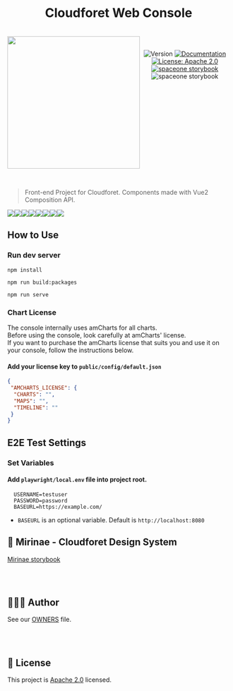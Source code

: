 
<h1 align="center">Cloudforet Web Console</h1>  
  
<br/>  
<div align="center" style="display:flex;">  
  <img width="300" src="https://user-images.githubusercontent.com/65589909/197983716-71a1bd21-4d6a-4217-b509-177afbadf5bc.png">  
  <p> <br>
<img  alt="Version"  src="https://img.shields.io/badge/version-0.9-blue.svg?cacheSeconds=2592000"  />  
<a  href="https://cloudforet.io/"  target="_blank">  
<img  alt="Documentation"  src="https://img.shields.io/badge/documentation-yes-brightgreen.svg"  />  
</a>  
<a  href="https://www.apache.org/licenses/LICENSE-2.0"  target="_blank">  
<img  alt="License: Apache 2.0"  src="https://img.shields.io/badge/License-Apache 2.0-yellow.svg"  />  
</a> <br>
<a href="http://storybook.developer.spaceone.dev/"  target="_blank">  
    <img alt="spaceone storybook" src="https://img.shields.io/badge/Design System-SpaceOne-blueviolet.svg?logo=storybook" />  
</a>  
    <img alt="spaceone storybook" src="https://github.com/spaceone-dev/console/workflows/StoryBook%20CD/badge.svg?branch=master" />  
</p>  
  
</div>    
  

&nbsp;
  
> Front-end Project for Cloudforet. Components made with Vue2 Composition API.  


[![](https://sourcerer.io/fame/wesky93/spaceone-dev/console/images/0)](https://sourcerer.io/fame/wesky93/spaceone-dev/console/links/0)[![](https://sourcerer.io/fame/wesky93/spaceone-dev/console/images/1)](https://sourcerer.io/fame/wesky93/spaceone-dev/console/links/1)[![](https://sourcerer.io/fame/wesky93/spaceone-dev/console/images/2)](https://sourcerer.io/fame/wesky93/spaceone-dev/console/links/2)[![](https://sourcerer.io/fame/wesky93/spaceone-dev/console/images/3)](https://sourcerer.io/fame/wesky93/spaceone-dev/console/links/3)[![](https://sourcerer.io/fame/wesky93/spaceone-dev/console/images/4)](https://sourcerer.io/fame/wesky93/spaceone-dev/console/links/4)[![](https://sourcerer.io/fame/wesky93/spaceone-dev/console/images/5)](https://sourcerer.io/fame/wesky93/spaceone-dev/console/links/5)[![](https://sourcerer.io/fame/wesky93/spaceone-dev/console/images/6)](https://sourcerer.io/fame/wesky93/spaceone-dev/console/links/6)[![](https://sourcerer.io/fame/wesky93/spaceone-dev/console/images/7)](https://sourcerer.io/fame/wesky93/spaceone-dev/console/links/7)

## How to Use

### Run dev server

```shell
npm install

npm run build:packages

npm run serve
```

### Chart License

The console internally uses amCharts for all charts. <br/>
Before using the console, look carefully at amCharts' license. <br/>
If you want to purchase the amCharts license that suits you and use it on your console, 
follow the instructions below.


#### Add your license key to ```public/config/default.json```

```json
{
 "AMCHARTS_LICENSE": {
  "CHARTS": "",
  "MAPS": "",
  "TIMELINE": ""
 }
}
```


## E2E Test Settings

### Set Variables

#### Add `playwright/local.env` file into project root.
```
  USERNAME=testuser
  PASSWORD=password
  BASEURL=https://example.com/ 
```
- `BASEURL` is an optional variable. Default is `http://localhost:8080`


## 🧩 Mirinae - Cloudforet Design System  
[Mirinae storybook](http://storybook.developer.spaceone.dev/)  
  
 &nbsp;  
 &nbsp;   

## 👨‍👩‍👧 Author  
  
See our [OWNERS](https://github.com/cloudforet-io/console/blob/master/AUTHORS) file.   
  
&nbsp;  
&nbsp;  
  
## 📝 License  
  
    
This project is [Apache 2.0](https://www.apache.org/licenses/LICENSE-2.0) licensed.

